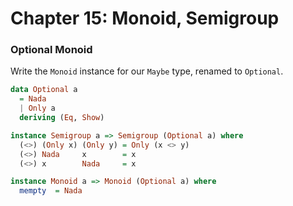 # Chapter 15: Monoid, Semigroup

### Optional Monoid

Write the `Monoid` instance for our `Maybe` type, renamed to `Optional`.

```haskell
data Optional a
  = Nada
  | Only a
  deriving (Eq, Show)

instance Semigroup a => Semigroup (Optional a) where
  (<>) (Only x) (Only y) = Only (x <> y)
  (<>) Nada     x        = x
  (<>) x        Nada     = x

instance Monoid a => Monoid (Optional a) where
  mempty  = Nada
```
